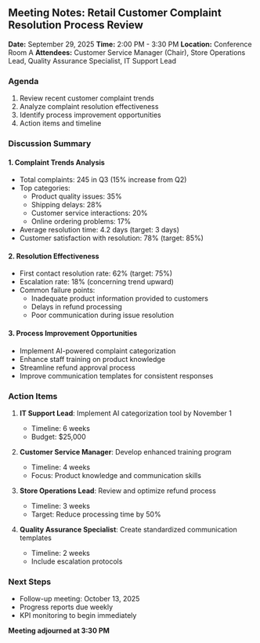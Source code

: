 ## Meeting Notes: Retail Customer Complaint Resolution Process Review

**Date:** September 29, 2025
**Time:** 2:00 PM - 3:30 PM
**Location:** Conference Room A
**Attendees:** Customer Service Manager (Chair), Store Operations Lead, Quality Assurance Specialist, IT Support Lead

### Agenda
1. Review recent customer complaint trends
2. Analyze complaint resolution effectiveness
3. Identify process improvement opportunities
4. Action items and timeline

### Discussion Summary

#### 1. Complaint Trends Analysis
- Total complaints: 245 in Q3 (15% increase from Q2)
- Top categories:
  - Product quality issues: 35%
  - Shipping delays: 28%
  - Customer service interactions: 20%
  - Online ordering problems: 17%
- Average resolution time: 4.2 days (target: 3 days)
- Customer satisfaction with resolution: 78% (target: 85%)

#### 2. Resolution Effectiveness
- First contact resolution rate: 62% (target: 75%)
- Escalation rate: 18% (concerning trend upward)
- Common failure points:
  - Inadequate product information provided to customers
  - Delays in refund processing
  - Poor communication during issue resolution

#### 3. Process Improvement Opportunities
- Implement AI-powered complaint categorization
- Enhance staff training on product knowledge
- Streamline refund approval process
- Improve communication templates for consistent responses

### Action Items
1. **IT Support Lead**: Implement AI categorization tool by November 1
   - Timeline: 6 weeks
   - Budget: $25,000

2. **Customer Service Manager**: Develop enhanced training program
   - Timeline: 4 weeks
   - Focus: Product knowledge and communication skills

3. **Store Operations Lead**: Review and optimize refund process
   - Timeline: 3 weeks
   - Target: Reduce processing time by 50%

4. **Quality Assurance Specialist**: Create standardized communication templates
   - Timeline: 2 weeks
   - Include escalation protocols

### Next Steps
- Follow-up meeting: October 13, 2025
- Progress reports due weekly
- KPI monitoring to begin immediately

**Meeting adjourned at 3:30 PM**
